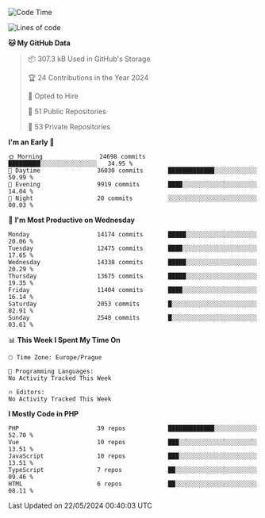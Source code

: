 <!--START_SECTION:waka-->
![Code Time](http://img.shields.io/badge/Code%20Time-1%2C583%20hrs%2058%20mins-blue)

![Lines of code](https://img.shields.io/badge/From%20Hello%20World%20I%27ve%20Written-22.5%20million%20lines%20of%20code-blue)

**🐱 My GitHub Data** 

> 📦 307.3 kB Used in GitHub's Storage 
 > 
> 🏆 24 Contributions in the Year 2024
 > 
> 💼 Opted to Hire
 > 
> 📜 51 Public Repositories 
 > 
> 🔑 53 Private Repositories 
 > 
**I'm an Early 🐤** 

```text
🌞 Morning                24698 commits       █████████░░░░░░░░░░░░░░░░   34.95 % 
🌆 Daytime                36030 commits       █████████████░░░░░░░░░░░░   50.99 % 
🌃 Evening                9919 commits        ████░░░░░░░░░░░░░░░░░░░░░   14.04 % 
🌙 Night                  20 commits          ░░░░░░░░░░░░░░░░░░░░░░░░░   00.03 % 
```
📅 **I'm Most Productive on Wednesday** 

```text
Monday                   14174 commits       █████░░░░░░░░░░░░░░░░░░░░   20.06 % 
Tuesday                  12475 commits       ████░░░░░░░░░░░░░░░░░░░░░   17.65 % 
Wednesday                14338 commits       █████░░░░░░░░░░░░░░░░░░░░   20.29 % 
Thursday                 13675 commits       █████░░░░░░░░░░░░░░░░░░░░   19.35 % 
Friday                   11404 commits       ████░░░░░░░░░░░░░░░░░░░░░   16.14 % 
Saturday                 2053 commits        █░░░░░░░░░░░░░░░░░░░░░░░░   02.91 % 
Sunday                   2548 commits        █░░░░░░░░░░░░░░░░░░░░░░░░   03.61 % 
```


📊 **This Week I Spent My Time On** 

```text
🕑︎ Time Zone: Europe/Prague

💬 Programming Languages: 
No Activity Tracked This Week

🔥 Editors: 
No Activity Tracked This Week
```

**I Mostly Code in PHP** 

```text
PHP                      39 repos            █████████████░░░░░░░░░░░░   52.70 % 
Vue                      10 repos            ███░░░░░░░░░░░░░░░░░░░░░░   13.51 % 
JavaScript               10 repos            ███░░░░░░░░░░░░░░░░░░░░░░   13.51 % 
TypeScript               7 repos             ██░░░░░░░░░░░░░░░░░░░░░░░   09.46 % 
HTML                     6 repos             ██░░░░░░░░░░░░░░░░░░░░░░░   08.11 % 
```




 Last Updated on 22/05/2024 00:40:03 UTC
<!--END_SECTION:waka-->
<!--
**AlexKratky/AlexKratky** is a ✨ _special_ ✨ repository because its `README.md` (this file) appears on your GitHub profile.

Here are some ideas to get you started:

- 🔭 I’m currently working on ...
- 🌱 I’m currently learning ...
- 👯 I’m looking to collaborate on ...
- 🤔 I’m looking for help with ...
- 💬 Ask me about ...
- 📫 How to reach me: ...
- 😄 Pronouns: ...
- ⚡ Fun fact: ...
-->
